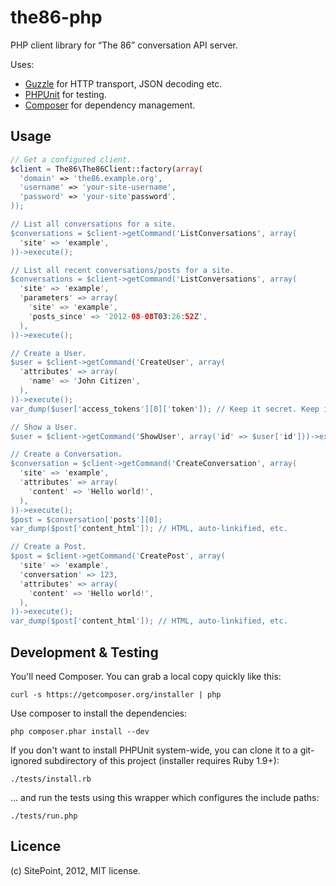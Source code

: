 the86-php
=========

PHP client library for “The 86” conversation API server.

Uses:

* [Guzzle](http://guzzlephp.org/) for HTTP transport, JSON decoding etc.
* [PHPUnit](http://www.phpunit.de/) for testing.
* [Composer](http://getcomposer.org/) for dependency management.


Usage
-----

```php
// Get a configured client.
$client = The86\The86Client::factory(array(
  'domain' => 'the86.example.org',
  'username' => 'your-site-username',
  'password' => 'your-site'password',
));

// List all conversations for a site.
$conversations = $client->getCommand('ListConversations', array(
  'site' => 'example',
))->execute();

// List all recent conversations/posts for a site.
$conversations = $client->getCommand('ListConversations', array(
  'site' => 'example',
  'parameters' => array(
    'site' => 'example',
    'posts_since' => '2012-08-08T03:26:52Z',
  ),
))->execute();

// Create a User.
$user = $client->getCommand('CreateUser', array(
  'attributes' => array(
    'name' => 'John Citizen',
  ),
))->execute();
var_dump($user['access_tokens'][0]['token']); // Keep it secret. Keep it safe.

// Show a User.
$user = $client->getCommand('ShowUser', array('id' => $user['id']))->execute();

// Create a Conversation.
$conversation = $client->getCommand('CreateConversation', array(
  'site' => 'example',
  'attributes' => array(
    'content' => 'Hello world!',
  ),
))->execute();
$post = $conversation['posts'][0];
var_dump($post['content_html']); // HTML, auto-linkified, etc.

// Create a Post.
$post = $client->getCommand('CreatePost', array(
  'site' => 'example',
  'conversation' => 123,
  'attributes' => array(
    'content' => 'Hello world!',
  ),
))->execute();
var_dump($post['content_html']); // HTML, auto-linkified, etc.
```


Development & Testing
---------------------

You'll need Composer. You can grab a local copy quickly like this:

    curl -s https://getcomposer.org/installer | php

Use composer to install the dependencies:

    php composer.phar install --dev

If you don't want to install PHPUnit system-wide, you can clone it to a
git-ignored subdirectory of this project (installer requires Ruby 1.9+):

    ./tests/install.rb

… and run the tests using this wrapper which configures the include paths:

    ./tests/run.php


Licence
-------

(c) SitePoint, 2012, MIT license.

